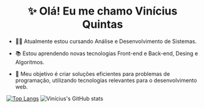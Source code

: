 <div align="center">
  <h1>✨ Olá! Eu me chamo Vinícius Quintas </h1>
</div>

* 👨‍💻 Atualmente estou cursando Análise e Desenvolvimento de Sistemas.

* 📚 Estou aprendendo novas tecnologias Front-end e Back-end, Desing e Algoritmos. 

* 🎯 Meu objetivo é criar soluções eficientes para problemas de programação, utilizando tecnologias relevantes para o desenvolvimento web.
 
 [![Top Langs](https://github-readme-stats.vercel.app/api/top-langs/?username=ViniciusQuintas&theme=material-palenight&layout=compact)](https://github.com/ViniciusQuintas/github-readme-stats) ![Vinícius's GitHub stats](https://github-readme-stats.vercel.app/api?username=ViniciusQuintas&hide=contribs&show_icons=true&theme=material-palenight)
